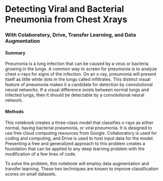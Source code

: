 # Detecting Viral and Bacterial Pneumonia from Chest Xrays

### With Colaboratory, Drive, Transfer Learning, and Data Augmentation

#### Summary
Pneumonia is a lung infection that can be caused by a virus or bacteria growing in the lungs. A common way to screen for pneumonia is to analyze chest x-rays for signs of the infection. On an x-ray, pneumonia will present itself as little white dots in the lungs called infiltrates. This distinct visual feature of pneumonia makes it a candidate for detection by convolutional neural networks. If a visual difference exists between normal lungs and infected lungs, then it should be detectable by a convolutional neural network.   <br>

#### Methods
This notebook creates a three-class model that classifies x-rays as either normal, having bacterial pneumonia, or viral pneumonia. It is designed to use free cloud computing resources from Google. Collaboratory is used for coding and computing, and Drive is used to host input data for the model. Presenting a free and generalized approach to this problem creates a foundation that can be applied to any deep learning problem with the modification of a few lines of code. <br>

To solve the problem, this notebook will employ data augmentation and transfer learning. These two techniques are known to improve classification scores on small datasets. 
